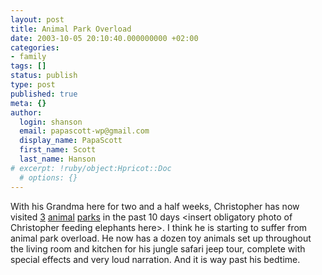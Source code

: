 ```yaml
---
layout: post
title: Animal Park Overload
date: 2003-10-05 20:10:40.000000000 +02:00
categories:
- family
tags: []
status: publish
type: post
published: true
meta: {}
author:
  login: shanson
  email: papascott-wp@gmail.com
  display_name: PapaScott
  first_name: Scott
  last_name: Hanson
# excerpt: !ruby/object:Hpricot::Doc
  # options: {}
---
```

<p>With his Grandma here for two and a half weeks, Christopher has now visited <a title="Willkommen beim Wildpark Lüneburger Heide" href="http://www.wild-park.de/">3</a> <a title="Willkommen im Serengetipark!" href="http://www.serengeti-park.de/">animal</a> <a title="Tierpark Hagenbeck" href="http://www.hagenbeck.de/">parks</a> in the past 10 days &lt;insert obligatory photo of Christopher feeding elephants here&gt;. I think he is starting to suffer from animal park overload. He now has a dozen toy animals set up throughout the living room and kitchen for his jungle safari jeep tour, complete with special effects and very loud narration. And it is way past his bedtime.</p>
